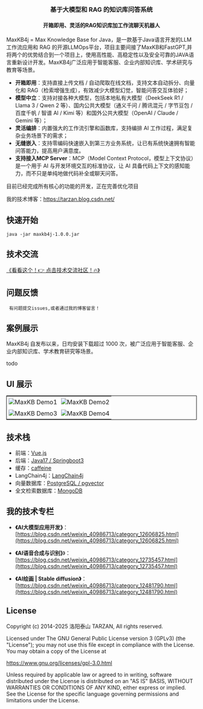 
<h3 align="center">基于大模型和 RAG 的知识库问答系统</h3>
<h4 align="center">开箱即用、灵活的RAG知识库加工作流聊天机器人</h4>


MaxKB4j = Max Knowledge Base for Java，是一款基于Java语言开发的LLM工作流应用和 RAG 的开源LLMOps平台，项目主要间接了MaxKB和FastGPT,并将两个的优势结合到一个项目上，使用高性能、高稳定性以及安全可靠的JAVA语言重新设计开发。MaxKB4j广泛应用于智能客服、企业内部知识库、学术研究与教育等场景。

- **开箱即用**：支持直接上传文档 / 自动爬取在线文档，支持文本自动拆分、向量化和 RAG（检索增强生成），有效减少大模型幻觉，智能问答交互体验好；
- **模型中立**：支持对接各种大模型，包括本地私有大模型（DeekSeek R1 / Llama 3 / Qwen 2 等）、国内公共大模型（通义千问 / 腾讯混元 / 字节豆包 / 百度千帆 / 智谱 AI / Kimi 等）和国外公共大模型（OpenAI / Claude / Gemini 等）；
- **灵活编排**：内置强大的工作流引擎和函数库，支持编排 AI 工作过程，满足复杂业务场景下的需求；
- **无缝嵌入**：支持零编码快速嵌入到第三方业务系统，让已有系统快速拥有智能问答能力，提高用户满意度。
- **支持接入MCP Server**：MCP（Model Context Protocol，模型上下文协议）是一个用于 AI 与开发环境交互的标准协议，让 AI 具备代码上下文的感知能力，而不只是单纯地做代码补全或聊天问答。


目前已经完成所有核心的功能的开发，正在完善优化项目

我的技术博客：https://tarzan.blog.csdn.net/

## 快速开始

```
java -jar maxkb4j-1.0.0.jar
```

## 技术交流

[《看看这个！👉 点击技术交流社区！🔥》](https://blog.csdn.net/weixin_40986713/category_12606825.html)

## 问题反馈
     有问题提交issues,或者通过我的博客留言！ 

## 案例展示

MaxKB4j 自发布以来，日均安装下载超过 1000 次，被广泛应用于智能客服、企业内部知识库、学术教育研究等场景。

todo

## UI 展示

<table style="border-collapse: collapse; border: 1px solid black;">
  <tr>
    <td style="padding: 5px;background-color:#fff;"><img src= "https://github.com/1Panel-dev/MaxKB/assets/52996290/d87395fa-a8d7-401c-82bf-c6e475d10ae9" alt="MaxKB Demo1"   /></td>
    <td style="padding: 5px;background-color:#fff;"><img src= "https://github.com/1Panel-dev/MaxKB/assets/52996290/47c35ee4-3a3b-4bd4-9f4f-ee20788b2b9a" alt="MaxKB Demo2"   /></td>
  </tr>
  <tr>
    <td style="padding: 5px;background-color:#fff;"><img src= "https://github.com/user-attachments/assets/9a1043cb-fa62-4f71-b9a3-0b46fa59a70e" alt="MaxKB Demo3"   /></td>
    <td style="padding: 5px;background-color:#fff;"><img src= "https://github.com/user-attachments/assets/3407ce9a-779c-4eb4-858e-9441a2ddc664" alt="MaxKB Demo4"   /></td>
  </tr>
</table>

## 技术栈

- 前端：[Vue.js](https://cn.vuejs.org/)
- 后端：[Java17 / Springboot3](https://www.djangoproject.com/)
- 缓存：[caffeine](https://github.com/ben-manes/caffeine)
- LangChain4j：[LangChain4j](https://docs.langchain4j.dev/)
- 向量数据库：[PostgreSQL / pgvector](https://www.postgresql.org/)
- 全文检索数据库：[MongoDB](https://www.mongodb.com/)

## 我的技术专栏

- **《AI大模型应用开发》**：[https://blog.csdn.net/weixin_40986713/category_12606825.html](https://blog.csdn.net/weixin_40986713/category_12606825.html)

- **《AI语音合成与识别》**》：[https://blog.csdn.net/weixin_40986713/category_12735457.html](https://blog.csdn.net/weixin_40986713/category_12735457.html)

- **《AI绘画 | Stable diffusion》**：[https://blog.csdn.net/weixin_40986713/category_12481790.html](https://blog.csdn.net/weixin_40986713/category_12481790.html)


## License

Copyright (c) 2014-2025 洛阳泰山 TARZAN, All rights reserved.

Licensed under The GNU General Public License version 3 (GPLv3)  (the "License"); you may not use this file except in compliance with the License. You may obtain a copy of the License at

<https://www.gnu.org/licenses/gpl-3.0.html>

Unless required by applicable law or agreed to in writing, software distributed under the License is distributed on an "AS IS" BASIS, WITHOUT WARRANTIES OR CONDITIONS OF ANY KIND, either express or implied. See the License for the specific language governing permissions and limitations under the License.
